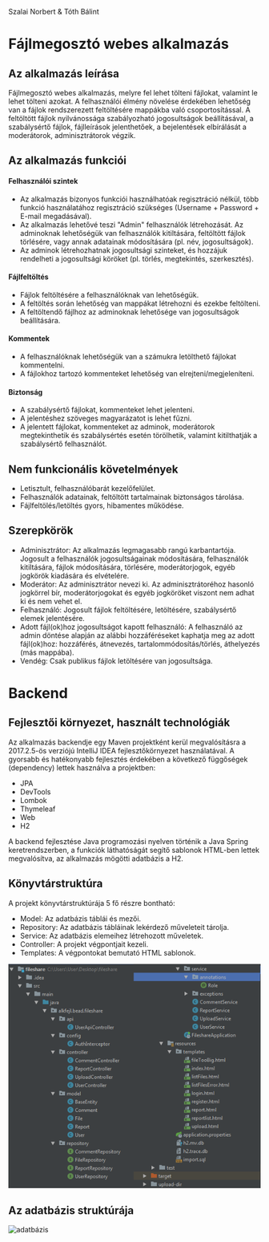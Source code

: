 Szalai Norbert & Tóth Bálint

# Fájlmegosztó webes alkalmazás
## Az alkalmazás leírása
Fájlmegosztó webes alkalmazás, melyre fel lehet tölteni fájlokat, valamint le lehet tölteni azokat. A felhasználói élmény növelése érdekében lehetőség van a fájlok rendszerezett feltöltésére mappákba való csoportosítással. A feltöltött fájlok nyilvánossága szabályozható jogosultságok beállításával, a szabálysértő fájlok, fájlleírások jelenthetőek, a bejelentések elbírálását a moderátorok, adminisztrátorok végzik.
## Az alkalmazás funkciói
#### Felhasználói szintek
- Az alkalmazás bizonyos funkciói használhatóak regisztráció nélkül, több funkció használatához regisztráció szükséges (Username + Password + E-mail megadásával).
- Az alkalmazás lehetővé teszi "Admin" felhasználók létrehozását. Az adminoknak lehetőségük van felhasználók kitiltására, feltöltött fájlok törlésére, vagy annak adatainak módosítására (pl. név, jogosultságok).
- Az adminok létrehozhatnak jogosultsági szinteket, és hozzájuk rendelheti a jogosultsági köröket (pl. törlés, megtekintés, szerkesztés).
#### Fájlfeltöltés
- Fájlok feltöltésére a felhasználóknak van lehetőségük.
- A feltöltés során lehetőség van mappákat létrehozni és ezekbe feltölteni.
- A feltöltendő fájlhoz az adminoknak lehetősége van jogosultságok beállítására.
#### Kommentek
- A felhasználóknak lehetőségük van a számukra letölthető fájlokat kommentelni.
- A fájlokhoz tartozó kommenteket lehetőség van elrejteni/megjeleníteni.
#### Biztonság
- A szabálysértő fájlokat, kommenteket lehet jelenteni.
- A jelentéshez szöveges magyarázatot is lehet fűzni.
- A jelentett fájlokat, kommenteket az adminok, moderátorok megtekinthetik és szabálysértés esetén törölhetik, valamint kitilthatják a szabálysértő felhasználót.
## Nem funkcionális követelmények
- Letisztult, felhasználóbarát kezelőfelület.
- Felhasználók adatainak, feltöltött tartalmainak biztonságos tárolása.
- Fájlfeltölés/letöltés gyors, hibamentes működése.
## Szerepkörök
- Adminisztrátor: Az alkalmazás legmagasabb rangú karbantartója. Jogosult a felhasználók jogosultságainak módosítására, felhasználók kitiltására, fájlok módosítására, törlésére, moderátorjogok, egyéb jogkörök kiadására és elvételére.
- Moderátor: Az adminisztrátor nevezi ki. Az adminisztrátoréhoz hasonló jogkörrel bír, moderátorjogokat és egyéb jogköröket viszont nem adhat ki és nem vehet el.
- Felhasználó: Jogosult fájlok feltöltésére, letöltésére, szabálysértő elemek jelentésére.
- Adott fájl(ok)hoz jogosultságot kapott felhasználó: A felhasználó az admin döntése alapján az alábbi hozzáféréseket kaphatja meg az adott fájl(ok)hoz: hozzáférés, átnevezés, tartalommódosítás/törlés, áthelyezés (más mappába).
- Vendég: Csak publikus fájlok letöltésére van jogosultsága.

# Backend

## Fejlesztői környezet, használt technológiák
Az alkalmazás backendje egy Maven projektként kerül megvalósításra a 2017.2.5-ös verziójú IntelliJ IDEA fejlesztőkörnyezet használatával.
A gyorsabb és hatékonyabb fejlesztés érdekében a következő függőségek (dependency) lettek használva a projektben:
- JPA
- DevTools
- Lombok
- Thymeleaf
- Web
- H2

A backend fejlesztése Java programozási nyelven történik a Java Spring keretrendszerben, a funkciók láthatóságát segítő sablonok HTML-ben lettek megvalósítva, az alkalmazás mögötti adatbázis a H2.

## Könyvtárstruktúra
A projekt könyvtárstruktúrája 5 fő részre bontható:
- Model: Az adatbázis táblái és mezői.
- Repository: Az adatbázis tábláinak lekérdező műveleteit tárolja.
- Service: Az adatbázis elemeihez létrehozott műveletek.
- Controller: A projekt végpontjait kezeli.
- Templates: A végpontokat bemutató HTML sablonok.

![könyvtárstruktúra](docs/images/konyvtar.png)
## Az adatbázis struktúrája
![adatbázis](docs/images/adatb.png)
